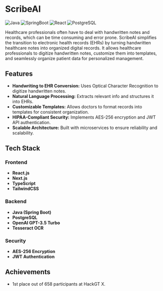 # ScribeAI

![Java](https://img.shields.io/badge/Language-Java-orange)
![SpringBoot](https://img.shields.io/badge/Backend-SpringBoot-brightgreen)
![React](https://img.shields.io/badge/Frontend-React-blue)
![PostgreSQL](https://img.shields.io/badge/Database-PostgreSQL-336791)

Healthcare professionals often have to deal with handwritten notes and records, which can be time consuming and error prone. ScribeAI simplifies the transition to electronic health records (EHRs) by turning handwritten healthcare notes into organized digital records. It allows healthcare professionals to digitize handwritten notes, customize them into templates, and seamlessly organize patient data for personalized management.

## Features
- **Handwriting to EHR Conversion:** Uses Optical Character Recognition to digitize handwritten notes.
- **Natural Language Processing:** Extracts relevant info and structures it into EHRs.
- **Customizable Templates:** Allows doctors to format records into templates for consistent organization.
- **HIPAA-Compliant Security:** Implements AES-256 encryption and JWT API authentication.
- **Scalable Architecture:** Built with microservices to ensure reliability and scalability.

## Tech Stack
### Frontend
- **React.js**
- **Next.js**
- **TypeScript**
- **TailwindCSS**

### Backend
- **Java (Spring Boot)**
- **PostgreSQL**
- **OpenAI GPT-3.5 Turbo**
- **Tesseract OCR**

### Security
- **AES-256 Encryption**
- **JWT Authentication**

## Achievements
- 1st place out of 658 participants at HackGT X.
